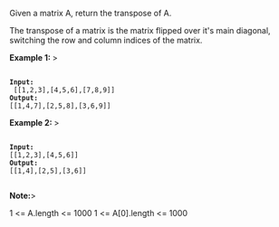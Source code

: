 Given a matrix A, return the transpose of A.

The transpose of a matrix is the matrix flipped over it's main diagonal, switching the row and column indices of the matrix.

 

<strong>Example 1: </strong>>

<code>
<strong>Input:</strong>
 [[1,2,3],[4,5,6],[7,8,9]]
<strong>Output: </strong>
[[1,4,7],[2,5,8],[3,6,9]]
</code>

<strong>Example 2: </strong>>

<code>
<strong>Input:</strong>
[[1,2,3],[4,5,6]]
<strong>Output: </strong>
[[1,4],[2,5],[3,6]]
 </code>
 
<strong>Note:</strong>>

1 <= A.length <= 1000
1 <= A[0].length <= 1000